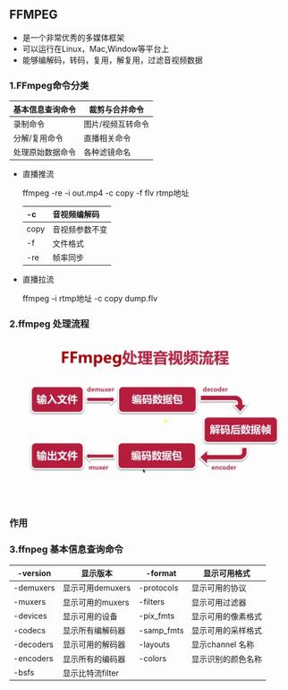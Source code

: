 ## FFMPEG

+ 是一个非常优秀的多媒体框架
+ 可以运行在Linux，Mac,Window等平台上
+ 能够编解码，转码，复用，解复用，过滤音视频数据

### 1.FFmpeg命令分类

| 基本信息查询命令 | 裁剪与合并命令    |
| ---------------- | ----------------- |
| 录制命令         | 图片/视频互转命令 |
| 分解/复用命令    | 直播相关命令      |
| 处理原始数据命令 | 各种滤镜命名      |

+ 直播推流

  ffmpeg -re -i out.mp4 -c copy -f flv  rtmp地址 

  | -c   | 音视频编解码   |
  | ---- | -------------- |
  | copy | 音视频参数不变 |
  | -f   | 文件格式       |
  | -re  | 帧率同步       |

+ 直播拉流

  ffmpeg -i rtmp地址  -c copy dump.flv

### 2.ffmpeg 处理流程

![图片](../../image/ffmpeg_process.PNG)

### 作用

### 3.ffnpeg 基本信息查询命令

| -version  | 显示版本         | -format    | 显示可用格式       |
| --------- | ---------------- | ---------- | ------------------ |
| -demuxers | 显示可用demuxers | -protocols | 显示可用的协议     |
| -muxers   | 显示可用的muxers | -filters   | 显示可用过滤器     |
| -devices  | 显示可用的设备   | -pix_fmts  | 显示可用的像素格式 |
| -codecs   | 显示所有编解码器 | -samp_fmts | 显示可用的采样格式 |
| -decoders | 显示可用的解码器 | -layouts   | 显示channel 名称   |
| -encoders | 显示所有的编码器 | -colors    | 显示识别的颜色名称 |
| -bsfs     | 显示比特流filter |            |                    |